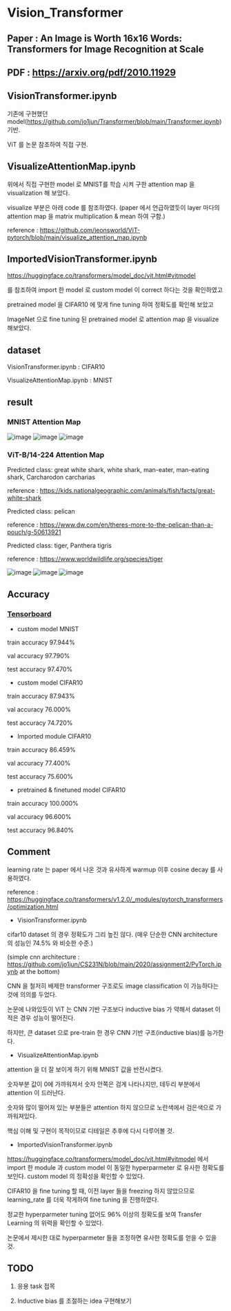 # Vision_Transformer
## Paper : An Image is Worth 16x16 Words: Transformers for Image Recognition at Scale
## PDF : https://arxiv.org/pdf/2010.11929

## VisionTransformer.ipynb
기존에 구현했던 model(https://github.com/jo1jun/Transformer/blob/main/Transformer.ipynb) 기반.

ViT 를 논문 참조하여 직접 구현.

## VisualizeAttentionMap.ipynb
위에서 직접 구현한 model 로 MNIST를 학습 시켜 구한 attention map 을 visualization 해 보았다.

visualize 부분은 아래 code 를 참조하였다. (paper 에서 언급하였듯이 layer 마다의 attention map 을 matrix multiplication & mean 하여 구함.)

reference : https://github.com/jeonsworld/ViT-pytorch/blob/main/visualize_attention_map.ipynb

## ImportedVisionTransformer.ipynb
https://huggingface.co/transformers/model_doc/vit.html#vitmodel

를 참조하여 import 한 model 로 custom model 이 correct 하다는 것을 확인하였고

pretrained model 을 CIFAR10 에 맞게 fine tuning 하여 정확도를 확인해 보았고

ImageNet 으로 fine tuning 된 pretrained model 로 attention map 을 visualize 해보았다.

## dataset
VisionTransformer.ipynb : CIFAR10

VisualizeAttentionMap.ipynb : MNIST

## result
### MNIST Attention Map
![image](https://user-images.githubusercontent.com/68524289/117996078-cf4a4600-b37c-11eb-9d6d-c1e872ce0bd9.png)
![image](https://user-images.githubusercontent.com/68524289/117996156-e0935280-b37c-11eb-9a80-982f84886e11.png)
![image](https://user-images.githubusercontent.com/68524289/117996175-e426d980-b37c-11eb-8395-741f5a0506cc.png)

### ViT-B/14-224 Attention Map
Predicted class: great white shark, white shark, man-eater, man-eating shark, Carcharodon carcharias

reference : https://kids.nationalgeographic.com/animals/fish/facts/great-white-shark

Predicted class: pelican

reference : https://www.dw.com/en/theres-more-to-the-pelican-than-a-pouch/g-50613921

Predicted class: tiger, Panthera tigris

reference : https://www.worldwildlife.org/species/tiger

![image](https://user-images.githubusercontent.com/68524289/117996596-3e279f00-b37d-11eb-8139-ba09f78a504b.png)
![image](https://user-images.githubusercontent.com/68524289/117996613-41228f80-b37d-11eb-9391-12ee37263343.png)
![image](https://user-images.githubusercontent.com/68524289/117996628-454ead00-b37d-11eb-8717-8135f57b7fac.png)


## Accuracy

### [Tensorboard](https://tensorboard.dev/experiment/UmmgbIlzQzefEK2i3jCvlQ/)
  
- custom model MNIST
  
train accuracy 97.944%

val accuracy 97.790%

test accuracy 97.470%

- custom model CIFAR10
  
train accuracy 87.943%

val accuracy 76.000%

test accuracy 74.720%

- Imported module CIFAR10

train accuracy 86.459%

val accuracy 77.400%

test accuracy 75.600%

- pretrained & finetuned model CIFAR10

train accuracy 100.000%

val accuracy 96.600%

test accuracy 96.840%

## Comment

learning rate 는 paper 에서 나온 것과 유사하게 warmup 이후 cosine decay 를 사용하였다.

reference : https://huggingface.co/transformers/v1.2.0/_modules/pytorch_transformers/optimization.html

- VisionTransformer.ipynb

cifar10 dataset 의 경우 정확도가 그리 높진 않다. (매우 단순한 CNN architecture 의 성능인 74.5% 와 비슷한 수준.)

(simple cnn architecture : https://github.com/jo1jun/CS231N/blob/main/2020/assignment2/PyTorch.ipynb at the bottom)

CNN 을 철저히 배제한 transformer 구조로도 image classification 이 가능하다는 것에 의의를 두었다.

논문에 나와있듯이 ViT 는 CNN 기반 구조보다 inductive bias 가 약해서 dataset 이 적은 경우 성능이 떨어진다.

하지만, 큰 dataset 으로 pre-train 한 경우 CNN 기반 구조(inductive bias)를 능가한다.

- VisualizeAttentionMap.ipynb

attention 을 더 잘 보이게 하기 위해 MNIST 값을 반전시켰다. 

숫자부분 값이 0에 가까워져서 숫자 안쪽은 검게 나타나지만, 테두리 부분에서 attention 이 드러난다. 

숫자와 많이 떨어져 있는 부분들은 attention 하지 않으므로 노란색에서 검은색으로 가까워져있다.

핵심 이해 및 구현이 목적이므로 디테일은 추후에 다시 다루어볼 것.

- ImportedVisionTransformer.ipynb

https://huggingface.co/transformers/model_doc/vit.html#vitmodel 에서 import 한 module 과 custom model 이 동일한 hyperparmeter 로 유사한 정확도를 보인다. custom model 의 정확성을 확인할 수 있었다.

CIFAR10 을 fine tuning 할 때, 이전 layer 들을 freezing 하지 않았으므로 learning_rate 를 더욱 작게하여 fine tuning 을 진행하였다.

정교한 hyperparmeter tuning 없어도 96% 이상의 정확도를 보여 Transfer Learning 의 위력을 확인할 수 있었다.

논문에서 제시한 대로 hyperparmeter 들을 조정하면 유사한 정확도를 얻을 수 있을 것.

## TODO
1.  응용 task 접목

2.  Inductive bias 를 조절하는 idea 구현해보기
